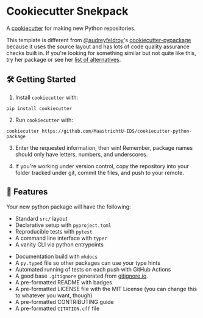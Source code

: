 # Cookiecutter Snekpack

A [cookiecutter](https://github.com/cookiecutter/cookiecutter) for making new Python repositories.

This template is different from [@audreyfeldroy](https://github.com/audreyfeldroy)'s
[cookiecutter-pypackage](https://github.com/audreyfeldroy/cookiecutter-pypackage) because it uses the source
layout and has lots of code quality assurance checks built in. If you're looking for something similar but not quite
like this, try her package or see her [list of alternatives](https://cookiecutter-pypackage.readthedocs.io/en/latest/readme.html#similar-cookiecutter-templates).


## 🛠️ Getting Started

1. Install `cookiecutter` with:

```shell
pip install cookiecutter
```

2. Run `cookiecutter` with:

```shell
cookiecutter https://github.com/MaastrichtU-IDS/cookiecutter-python-package
```

3. Enter the requested information, then win! Remember, package names should only have letters, numbers, and underscores.

4. If you're working under version control, copy the repository into your folder tracked under git, commit the files, and push to your remote.

## 💪 Features

Your new python package will have the following:

- Standard `src/` layout
- Declarative setup with `pyproject.toml`
- Reproducible tests with `pytest`
- A command line interface with `typer`
- A vanity CLI via python entrypoints
<!-- - Version management with `bumpversion` -->
- Documentation build with `mkdocs`
- A `py.typed` file so other packages can use your type hints
- Automated running of tests on each push with GitHub Actions
- A good base `.gitignore` generated from [gitignore.io](https://gitignore.io).
- A pre-formatted README with badges
- A pre-formatted LICENSE file with the MIT License (you can change this to whatever you want, though)
- A pre-formatted CONTRIBUTING guide
- A pre-formatted `CITATION.cff` file
